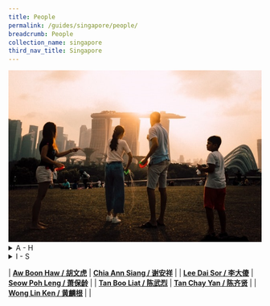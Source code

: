 ```yaml
---
title: People
permalink: /guides/singapore/people/
breadcrumb: People
collection_name: singapore
third_nav_title: Singapore
---
```

<img src="/images/category/people.jpg" alt="people banner" style="width:800px;" />

<style>
td {
  font-size: 35px
}
</style>



<details>
  <summary>A - H</summary>
  <ul>
  <li><a href = "/guides/singapore/people/aw-boon-haw">Aw Boon Haw / 胡文虎</a></li>
  <li><a href = "/guides/singapore/people/cheang-hong-lim/">Cheang Hong Lim 章芳琳</a></li>
  <li><a href = "/guides/singapore/people/chen-jen-hao/">Chen Jen Hao 陈人浩</a></li>
  <li><a href = "/guides/singapore/people/chew-joo-chiat/">Chew Joo Chiat 周如切</a></li>
  <li><a href = "/guides/singapore/people/chia-ann-siang">Chia Ann Siang / 谢安祥</a></li>
  [Chou Sing Chu 周星衢](/guides/singapore/people/chou-sing-chu/)
  <p>[Chuang Chu Lin 庄竹林](/guides/singapore/people/chuang-chu-lin/)</p>
  </ul>
</details>
<details>
<summary>I - S</summary>
* [Koh Soh Goh 许甦吾](/guides/singapore/people/goh-siew-tin/)
* <a href = "/guides/singapore/people/lee-dai-sor">Lee Dai Sor / 李大傻</a><br>
* <a href = "/guides/singapore/people/seow-poh-leng">Seow Poh Leng / 萧保龄</a><br>
</details>
<p></p>

| [**Aw Boon Haw / 胡文虎**](/guides/singapore/people/aw-boon-haw) | [**Chia Ann Siang / 谢安祥**](/guides/singapore/people/chia-ann-siang) |
| [**Lee Dai Sor / 李大傻**](/guides/singapore/people/lee-dai-sor) | [**Seow Poh Leng / 萧保龄**](/guides/singapore/people/seow-poh-leng) |
| [**Tan Boo Liat / 陈武烈**](/guides/singapore/people/tan-boo-liat) | [**Tan Chay Yan / 陈齐贤**](/guides/singapore/people/tan-chay-yan) |
| [**Wong Lin Ken / 黄麟根**](/guides/singapore/people/wong-lin-ken) |  |